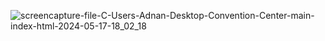 ![screencapture-file-C-Users-Adnan-Desktop-Convention-Center-main-index-html-2024-05-17-18_02_18](https://github.com/Nur-Adnan/Convention-Center/assets/56475820/13002317-adee-4418-8cd3-f63087945266)
